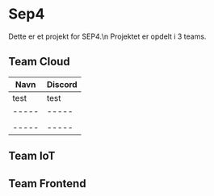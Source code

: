# Sep4

Dette er et projekt for SEP4.\n Projektet er opdelt i 3 teams.
## Team Cloud


|Navn|Discord|
|-----|-----|
|test|test|
|-----|-----|
|||
|-----|-----|
## Team IoT

## Team Frontend
